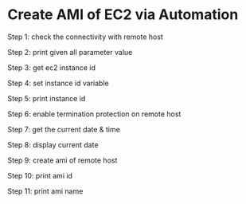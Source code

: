 # Create AMI of EC2 via Automation

Step 1: check the connectivity with remote host

Step 2: print given all parameter value

Step 3: get ec2 instance id

Step 4: set instance id variable

Step 5: print instance id

Step 6: enable termination protection on remote host

Step 7: get the current date & time

Step 8: display current date

Step 9: create ami of remote host

Step 10: print ami id

Step 11: print ami name


